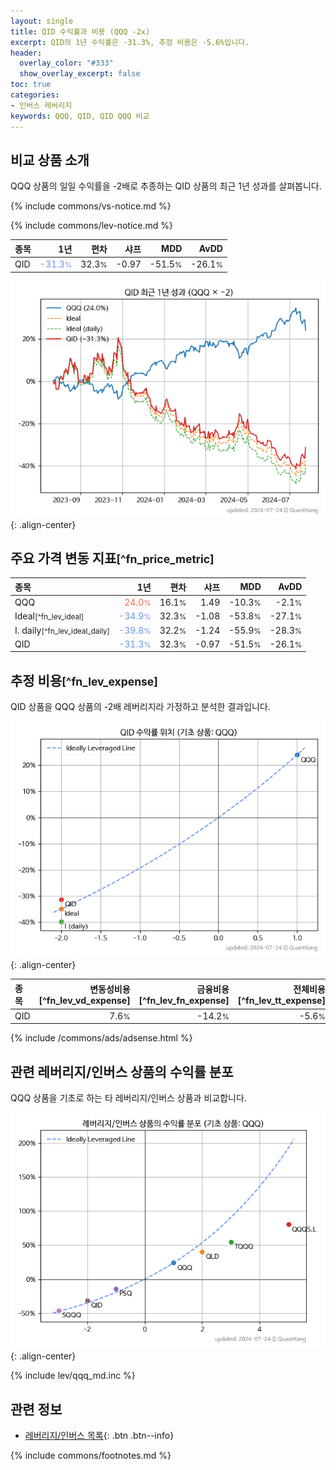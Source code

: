 ```yaml
---
layout: single
title: QID 수익률과 비용 (QQQ -2x)
excerpt: QID의 1년 수익률은 -31.3%, 추정 비용은 -5.6%입니다.
header:
  overlay_color: "#333"
  show_overlay_excerpt: false
toc: true
categories:
- 인버스 레버리지
keywords: QQQ, QID, QID QQQ 비교
---
```


## 비교 상품 소개


QQQ 상품의 일일 수익률을 -2배로 추종하는 QID 상품의 최근 1년 성과를 살펴봅니다.





{% include commons/vs-notice.md %}

{% include commons/lev-notice.md %}

| **종목** | **1년** | **편차** | **샤프** | **MDD** | **AvDD** |
| :------------ | ------: | -----------: | -------: | ------: | -------: |
| QID | <span style="color: cornflowerblue">-31.3<small>%</small></span> | 32.3<small>%</small> | -0.97 | -51.5<small>%</small> | -26.1<small>%</small> |

<!-- more -->


![QID](/lev/images/qid.png){: .align-center}


## 주요 가격 변동 지표<small>[^fn_price_metric]</small>


| **종목** | **1년** | **편차** | **샤프** | **MDD** | **AvDD** |
| :------------ | ------: | -----------: | -------: | ------: | -------: |
| QQQ | <span style="color: tomato">24.0<small>%</small></span> | 16.1<small>%</small> | 1.49 | -10.3<small>%</small> | -2.1<small>%</small> |
| Ideal<small>[^fn_lev_ideal]</small> | <span style="color: cornflowerblue">-34.9<small>%</small></span> | 32.3<small>%</small> | -1.08 | -53.8<small>%</small> | -27.1<small>%</small> |
| I. daily<small>[^fn_lev_ideal_daily]</small> | <span style="color: cornflowerblue">-39.8<small>%</small></span> | 32.2<small>%</small> | -1.24 | -55.9<small>%</small> | -28.3<small>%</small> |
| QID | <span style="color: cornflowerblue">-31.3<small>%</small></span> | 32.3<small>%</small> | -0.97 | -51.5<small>%</small> | -26.1<small>%</small> |


## 추정 비용<small>[^fn_lev_expense]</small><a id="expense"></a>

QID 상품을 QQQ 상품의 -2배 레버리지라 가정하고 분석한 결과입니다.

![QID](/lev/images/qid_ideal.png){: .align-center}

| **종목** | **변동성비용**[^fn_lev_vd_expense] | **금융비용**[^fn_lev_fn_expense] | **전체비용**[^fn_lev_tt_expense] |
| :------------ | ------: | -----------: | -------: |
| QID | 7.6<small>%</small> | -14.2<small>%</small> | -5.6<small>%</small> |

{% include /commons/ads/adsense.html %}



## 관련 레버리지/인버스 상품의 수익률 분포

QQQ 상품을 기초로 하는 타 레버리지/인버스 상품과 비교합니다.

![QQQ](/lev/images/qqq_ideal.png){: .align-center}

{% include lev/qqq_md.inc %}


## 관련 정보

- [레버리지/인버스 목록](/lev/){: .btn .btn--info}

{% include commons/footnotes.md %}